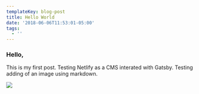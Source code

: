 ```yaml
---
templateKey: blog-post
title: Hello World
date: '2018-06-06T11:53:01-05:00'
tags:
  - ''
---
```

### Hello,

This is my first post. Testing Netlify as a CMS interated with Gatsby.
Testing adding of an image using markdown.

![](/files/images/uploads/jr-taco.png)
